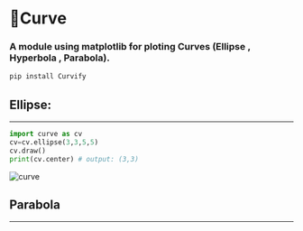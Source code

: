 # 📐Curve
### A  module using matplotlib for ploting Curves (Ellipse , Hyperbola , Parabola).
```py
pip install Curvify
```
## Ellipse:
---
```py
import curve as cv
cv=cv.ellipse(3,3,5,5)
cv.draw()
print(cv.center) # output: (3,3)
```
![curve](https://github.com/Cjenf/Curvify/assets/105590093/34b05313-e4d9-456b-a270-77fe1681902c)

## Parabola
---
```py
```
